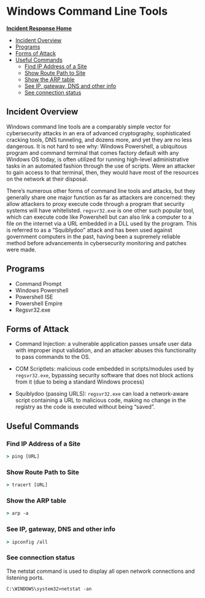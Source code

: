 <!-- This work is licensed under the Creative Commons Attribution-NonCommercial-ShareAlike 4.0 International License. To view a copy of this license, visit http://creativecommons.org/licenses/by-nc-sa/4.0/ or send a letter to Creative Commons, PO Box 1866, Mountain View, CA 94042, USA. -->

# Windows Command Line Tools

[**Incident Response Home**](../README.md)
- [Incident Overview](#Incident-Overview)
- [Programs](#Programs)
- [Forms of Attack](#Forms-of-Attack)
- [Useful Commands](#Useful-Commands)
	- [Find IP Address of a Site​](#Find-IP-Address-of-a-Site​)
	- [Show Route Path to Site​](#Show-Route-Path-to-Site​)
	- [Show the ARP table​](#Show-the-ARP-table​)
	- [See IP, gateway, DNS and other info​](#See-IP,-gateway,-DNS-and-other-info​)
	- [See connection status](#See-connection-status)

## Incident Overview

Windows command line tools are a comparably simple vector for cybersecurity attacks in an era of advanced cryptography, sophisticated cracking tools, DNS tunneling, and dozens more, and yet they are no less dangerous. It is not hard to see why: Windows Powershell, a ubiquitous program and command terminal that comes factory default with any Windows OS today, is often utilized for running high-level administrative tasks in an automated fashion through the use of scripts. Were an attacker to gain access to that terminal, then, they would have most of the resources on the network at their disposal.

There’s numerous other forms of command line tools and attacks, but they generally share one major function as far as attackers are concerned: they allow attackers to proxy execute code through a program that security systems will have whitelisted. ```regsvr32.exe``` is one other such popular tool, which can execute code like Powershell but can also link a computer to a file on the internet via a URL embedded in a DLL used by the program. This is referred to as a “Squiblydoo” attack and has been used against government computers in the past, having been a supremely reliable method before advancements in cybersecurity monitoring and patches were made.

## Programs

- Command Prompt
- Windows Powershell
- Powershell ISE
- Powershell Empire
- Regsvr32.exe

## Forms of Attack

- Command Injection: a vulnerable application passes unsafe user data with improper input validation, and an attacker abuses this functionality to pass commands to the OS.

- COM Scriptlets: malicious code embedded in scripts/modules used by ```regsvr32.exe```, bypassing security software that does not block actions from it (due to being a standard Windows process)

- Squiblydoo (passing URLS): ```regsvr32.exe``` can load a network-aware script containing a URL to malicious code, making no change in the registry as the code is executed without being “saved”.

## Useful Commands

### Find IP Address of a Site​

```cmd
> ping [URL]
```

### Show Route Path to Site​

```cmd
> tracert [URL]
```

### Show the ARP table​

```cmd
> arp -a
```

### See IP, gateway, DNS and other info​

```cmd
> ipconfig /all
```

### See connection status

The netstat command is used to display all open network connections and listening ports.
```
C:\WINDOWS\system32>netstat -an
```
